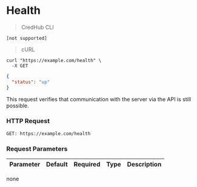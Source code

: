# Health

> CredHub CLI

```shell
[not supported]
```

> cURL

```shell
curl "https://example.com/health" \
  -X GET
```

```json
{
  "status": "up"
}
```

This request verifies that communication with the server via the API is still possible.

### HTTP Request

`GET: https://example.com/health`

### Request Parameters

Parameter | Default | Required | Type | Description
--------- | --------- | --------- | --------- | -----------
none
